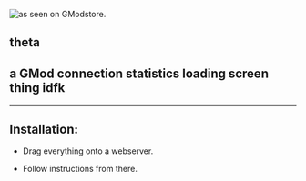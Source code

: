 ![as seen on GModstore.](https://gmodstore.com/scripts/view/2806)

## theta

## a GMod connection statistics loading screen thing idfk

---

## Installation:

- Drag everything onto a webserver.

- Follow instructions from there.